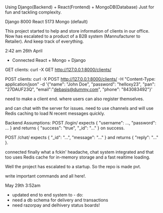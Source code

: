 Using Django(Backend) + React(Frontend) + MongoDB(Database)
Just for fun and tackling complexity.


Django 8000
React 5173
Mongo (default)

This project started to help and store information of clients in our office.
Now has escalated to a product of a B2B system (Mannufacturer to Retailer).
And keep track of everything.


2:42 am 26th April 
- Connected React + Mongo + Django

GET clients:
curl -X GET http://127.0.0.1:8000/clients/


POST clients:
curl -X POST http://127.0.0.1:8000/clients/      -H "Content-Type: application/json"      -d '{"name": "John Doe", "password": "helloxy23", "pan": "27DAUF23Q", "email":"debasis@dummy.com", "phone": "843083492"}'


need to make a client end.
where users can also register themselves.

and can chat with the server for issues.
need to use channels and will use Redis caching to load N recent messages quickly.



Backend Assumptions:
POST /login/ expects { "username": ..., "password": ... } and returns { "success": "true", "_id": "..." } on success.

POST /chat/ expects { "_id": "...", "message": "..." } and returns { "reply": "..." }.

connected finally what a fckin' headache, chat system integrated and that too uses Redis cache for in-memory storage and a fast realtime loading.  



Well the project has escalated to a startup. So the repo is made pvt.


write important commands and all here!.

May 29th 3:52am 

- updated end to end system
to - do:
- need a db schema for delivery and transactions 
- need razorpay and delhivery status boards! 

